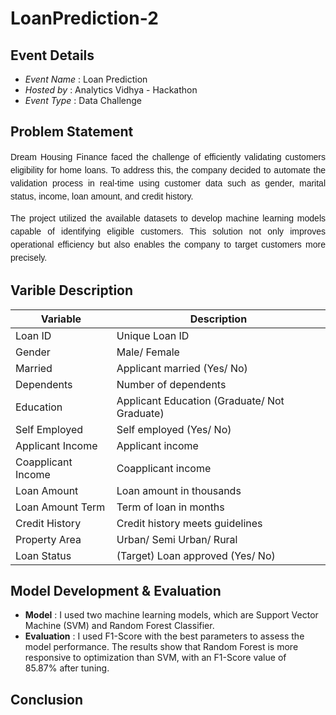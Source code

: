 # LoanPrediction-2

## Event Details
- *Event Name* : Loan Prediction
- *Hosted by*  : Analytics Vidhya - Hackathon
- *Event Type* : Data Challenge

## Problem Statement
<p style="text-align: justify; font-family: 'Georgia', cursive, sans-serif; line-height: 1.5;">
Dream Housing Finance faced the challenge of efficiently validating customers eligibility for home loans. To address this, the company decided to automate the validation process in real-time using customer data such as gender, marital status, income, loan amount, and credit history.
</p>
<p style="text-align: justify; font-family: 'Georgia', cursive, sans-serif; line-height: 1.5;">
The project utilized the available datasets to develop machine learning models capable of identifying eligible customers. This solution not only improves operational efficiency but also enables the company to target customers more precisely.
</p>

## Varible Description
| Variable           | Description                               |
|--------------------|-------------------------------------------|
| Loan ID            | Unique Loan ID                            |
| Gender             | Male/ Female                              |
| Married            | Applicant married (Yes/ No)               |
| Dependents         | Number of dependents                      |
| Education          | Applicant Education (Graduate/ Not Graduate) |
| Self Employed      | Self employed (Yes/ No)                   |
| Applicant Income   | Applicant income                          |
| Coapplicant Income | Coapplicant income                        |
| Loan Amount        | Loan amount in thousands                  |
| Loan Amount Term   | Term of loan in months                    |
| Credit History     | Credit history meets guidelines           |
| Property Area      | Urban/ Semi Urban/ Rural                  |
| Loan Status        | (Target) Loan approved (Yes/ No)          |

## Model Development & Evaluation
- **Model**      :
  I used two machine learning models, which are Support Vector Machine (SVM) and Random Forest Classifier.
- **Evaluation** :
  I used F1-Score with the best parameters to assess the model performance. The results show that Random Forest is more responsive to optimization than SVM, with an F1-Score value of   
  85.87% after tuning.

## Conclusion
